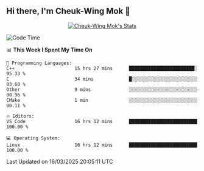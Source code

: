 ## Hi there, I'm Cheuk-Wing Mok 👋

<!--
**mozro0327/mozro0327** is a ✨ _special_ ✨ repository because its `README.md` (this file) appears on your GitHub profile.

Here are some ideas to get you started:

- 🔭 I’m currently working on ...
- 🌱 I’m currently learning ...
- 👯 I’m looking to collaborate on ...
- 🤔 I’m looking for help with ...
- 💬 Ask me about ...
- 📫 How to reach me: ...
- 😄 Pronouns: ...
- ⚡ Fun fact: ...
-->

<p align="center">
  <a href="https://github.com/mozro0327" class="rich-diff-level-one">
    <img src="https://github-readme-stats.vercel.app/api?username=mozro0327&title_color=333&text_color=777" alt="Cheuk-Wing Mok's Stats" >
    <!-- &hide=issues
    <img src="https://github-readme-stats.vercel.app/api?username=mozro0327&hide=issues&title_color=333&text_color=777" alt="Cheuk-Wing Mok's Stats" >
    -->
  </a>
</p>

<!--START_SECTION:waka-->
![Code Time](http://img.shields.io/badge/Code%20Time-3%2C296%20hrs%2016%20mins-blue)

📊 **This Week I Spent My Time On** 

```text
💬 Programming Languages: 
C++                      15 hrs 27 mins      ████████████████████████░   95.33 % 
C                        34 mins             █░░░░░░░░░░░░░░░░░░░░░░░░   03.60 % 
Other                    9 mins              ░░░░░░░░░░░░░░░░░░░░░░░░░   00.96 % 
CMake                    1 min               ░░░░░░░░░░░░░░░░░░░░░░░░░   00.11 % 

🔥 Editors: 
VS Code                  16 hrs 12 mins      █████████████████████████   100.00 % 

💻 Operating System: 
Linux                    16 hrs 12 mins      █████████████████████████   100.00 % 
```


 Last Updated on 16/03/2025 20:05:11 UTC
<!--END_SECTION:waka-->
